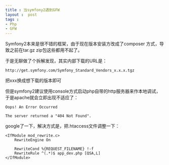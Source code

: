 ```yaml
---
title : 当symfony2遇到GFW
layout :  post
tags : 
- Php
- GFW
---
```

Symfony2本来是很不错的框架，由于现在版本安装方改成了composer 方式，导致之前在tar.gz zip包这些都用不起了。

于是无聊做了个拆解发现，其实内部下载的URL是：

```
http://get.symfony.com/Symfony_Standard_Vendors_x.x.x.tgz
```
把xxx换成想下载的版本即可

但是symfony2建议使用console方式启动php自带的http服务器来作本地调试，于是apache就会立即出现不适应了：

```
Oops! An Error Occurred

The server returned a "404 Not Found".
```

google了一下，解决方式是，把.htaccess文件调整一下：

```
<IfModule mod_rewrite.c>
    RewriteEngine On

    RewriteCond %{REQUEST_FILENAME} !-f
    RewriteRule ^(.*)$ app_dev.php [QSA,L]
</IfModule>
```